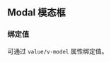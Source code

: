 <div class="demo-header">
<p class="overviewicon">
  <span class="wapi-tips-messagebox"/>
</p>

## Modal 模态框

<nova-uxlink widget-name="Modal"></nova-uxlink>
</div>

### 绑定值

可通过 `value/v-model` 属性绑定值。

<nova-demo-view link="modal/value"></nova-demo-view>

<br>
